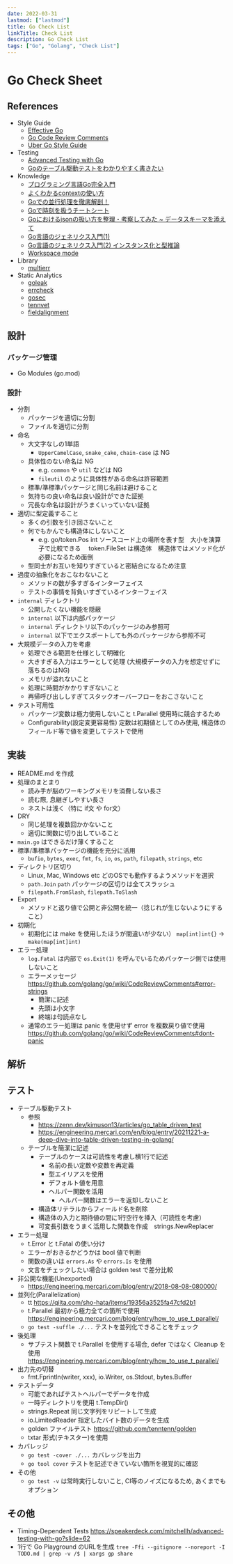```yaml
---
date: 2022-03-31
lastmod: ["lastmod"]
title: Go Check List
linkTitle: Check List
description: Go Check List
tags: ["Go", "Golang", "Check List"]
---
```


# Go Check Sheet

## References
- Style Guide
  - [Effective Go](https://go.dev/doc/effective_go)
  - [Go Code Review Comments](https://github.com/golang/go/wiki/CodeReviewComments)
  - [Uber Go Style Guide](https://github.com/uber-go/guide)
- Testing
  - [Advanced Testing with Go](https://speakerdeck.com/mitchellh/advanced-testing-with-go)
  - [Goのテーブル駆動テストをわかりやすく書きたい](https://zenn.dev/kimuson13/articles/go_table_driven_test)
- Knowledge
  - [プログラミング言語Go完全入門](http://tenn.in/go)
  - [よくわかるcontextの使い方](https://zenn.dev/hsaki/books/golang-context)
  - [Goでの並行処理を徹底解剖！](https://zenn.dev/hsaki/books/golang-concurrency)
  - [Goで時刻を扱うチートシート](https://zenn.dev/hsaki/articles/go-time-cheatsheet)
  - [Goにおけるjsonの扱い方を整理・考察してみた ~ データスキーマを添えて](https://zenn.dev/hsaki/articles/go-convert-json-struct)
  - [Go言語のジェネリクス入門(1)](https://zenn.dev/nobishii/articles/type_param_intro)
  - [Go言語のジェネリクス入門(2) インスタンス化と型推論](https://zenn.dev/nobishii/articles/type_param_intro_2)
  - [Workspace mode](https://zenn.dev/kimuson13/articles/go-workspace-mode-impressions)
- Library
  - [multierr](https://github.com/uber-go/multierr)
- Static Analytics
  - [goleak](https://github.com/uber-go/goleak)
  - [errcheck](https://github.com/kisielk/errcheck)
  - [gosec](https://github.com/securego/gosec)
  - [tennvet](https://github.com/tenntenn/tennvet)
  - [fieldalignment](https://mattn.kaoriya.net/software/lang/go/20220127151742.htm)

## 設計
### パッケージ管理
- Go Modules (go.mod)

### 設計
- 分割
  - パッケージを適切に分割
  - ファイルを適切に分割
- 命名
  - 大文字なしの1単語
    - `UpperCamelCase`, `snake_cake`, `chain-case` は NG
  - 具体性のない命名は NG
    - e.g. `common` や `util` などは NG
    - `fileutil` のように具体性がある命名は許容範囲
  - 標準/準標準パッケージと同じ名前は避けること
  - 気持ちの良い命名は良い設計ができた証拠
  - 冗長な命名は設計がうまくいっていない証拠
- 適切に型定義すること
  - 多くの引数を引き回さないこと
  - 何でもかんでも構造体にしないこと
    - e.g. go/token.Pos int ソースコード上の場所を表す型　大小を演算子で比較できる
    　token.FileSet は構造体　構造体ではメソッド化が必要になるため面倒
  - 型同士がお互いを知りすぎていると密結合になるため注意
- 過度の抽象化をおこなわないこと
  - メソッドの数が多すぎるインターフェイス
  - テストの事情を背負いすぎているインターフェイス
- `internal` ディレクトリ
  - 公開したくない機能を隠蔽
  - `internal` 以下は内部パッケージ
  - `internal` ディレクトリ以下のパッケージのみ参照可
  - `internal` 以下でエクスポートしても外のパッケージから参照不可
- 大規模データの入力を考慮
  - 処理できる範囲を仕様として明確化
  - 大きすぎる入力はエラーとして処理 (大規模データの入力を想定せずに落ちるのはNG)
  - メモリが溢れないこと
  - 処理に時間がかかりすぎないこと
  - 再帰呼び出ししすぎてスタックオーバーフローをおこさないこと
- テスト可用性
  - パッケージ変数は極力使用しないこと t.Parallel 使用時に競合するため
  - Configurability(設定変更容易性) 定数は初期値としてのみ使用, 構造体のフィールド等で値を変更してテストで使用

## 実装
- README.md を作成
- 処理のまとまり
  - 読み手が脳のワーキングメモリを消費しない長さ
  - 読む際, 息継ぎしやすい長さ
  - ネストは浅く（特に if文 や for文）
- DRY
  - 同じ処理を複数回かかないこと
  - 適切に関数に切り出していること
- `main.go` はできるだけ薄くすること
- 標準/準標準パッケージの機能を充分に活用
  - `bufio`, `bytes`, `exec`, `fmt`, `fs`, `io`, `os`, `path`, `filepath`, `strings`, etc
- ディレクトリ区切り
  - Linux, Mac, Windows etc どのOSでも動作するようメソッドを選択
  - `path.Join` `path` パッケージの区切りは全てスラッシュ
  - `filepath.FromSlash`, `filepath.ToSlash`
- Export
  - メソッドと返り値で公開と非公開を統一（捻じれが生じないようにすること）
- 初期化
  - 初期化には make を使用したほうが間違いが少ない）
    `map[int]int{}` -> `make(map[int]int)`
- エラー処理
  - `log.Fatal` は内部で `os.Exit(1)` を呼んでいるためパッケージ側では使用しないこと
  - エラーメッセージ https://github.com/golang/go/wiki/CodeReviewComments#error-strings
    - 簡潔に記述
    - 先頭は小文字
    - 終端は句読点なし
  - 通常のエラー処理は panic を使用せず error を複数戻り値で使用　https://github.com/golang/go/wiki/CodeReviewComments#dont-panic

## 解析


## テスト
- テーブル駆動テスト
  - 参照
    - https://zenn.dev/kimuson13/articles/go_table_driven_test
    - https://engineering.mercari.com/en/blog/entry/20211221-a-deep-dive-into-table-driven-testing-in-golang/
  - テーブルを簡潔に記述
    - テーブルのケースは可読性を考慮し横1行で記述
      - 名前の長い定数や変数を再定義
      - 型エイリアスを使用
      - デフォルト値を用意
      - ヘルパー関数を活用
        - ヘルパー関数はエラーを返却しないこと
    - 構造体リテラルからフィールド名を削除
    - 構造体の入力と期待値の間に1行空行を挿入（可読性を考慮）
    - 可変長引数をうまく活用した関数を作成　strings.NewReplacer
- エラー処理
  - t.Error と t.Fatal の使い分け
  - エラーがおきるかどうかは bool 値で判断
  - 関数の違いは `errors.As` や `errors.Is` を使用
  - 文言をチェックしたい場合は golden test で差分比較
- 非公開な機能(Unexported)
  - https://engineering.mercari.com/blog/entry/2018-08-08-080000/
- 並列化(Parallelization)
  - tt https://qiita.com/sho-hata/items/19356a3525fa47cfd2b1
  - t.Parallel 最初から極力全ての箇所で使用 https://engineering.mercari.com/blog/entry/how_to_use_t_parallel/
  - `go test -suffle ./...` テストを並列化できることをチェック
- 後処理
  - サブテスト関数で t.Parallel を使用する場合, defer ではなく Cleanup を使用 https://engineering.mercari.com/blog/entry/how_to_use_t_parallel/
- 出力先の切替
  - fmt.Fprintln(writer, xxx), io.Writer, os.Stdout, bytes.Buffer
- テストデータ
  - 可能であればテストヘルパーでデータを作成
  - 一時ディレクトリを使用 t.TempDir()
  - strings.Repeat 同じ文字列をリピートして生成
  - io.LimitedReader 指定したバイト数のデータを生成
  - golden ファイルテスト https://github.com/tenntenn/golden
  - txtar 形式(テキスター)を使用
- カバレッジ
  - `go test -cover ./...` カバレッジを出力
  - `go tool cover` テストを記述できていない箇所を視覚的に確認
- その他
  - `go test -v` は常時実行しないこと, CI等のノイズになるため, あくまでもオプション

## その他
- Timing-Dependent Tests https://speakerdeck.com/mitchellh/advanced-testing-with-go?slide=62
- 1行で Go Playground のURLを生成 `tree -Ffi --gitignore --noreport -I TODO.md | grep -v /$ | xargs gp share`
